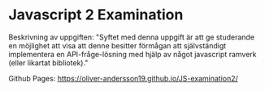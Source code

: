 # Javascript 2 Examination
Beskrivning av uppgiften:
"Syftet med denna uppgift är att ge studerande en möjlighet att visa att denne besitter förmågan att självständigt implementera en API-fråge-lösning med hjälp av något javascript ramverk (eller likartat bibliotek)."

Github Pages:
https://oliver-andersson19.github.io/JS-examination2/
